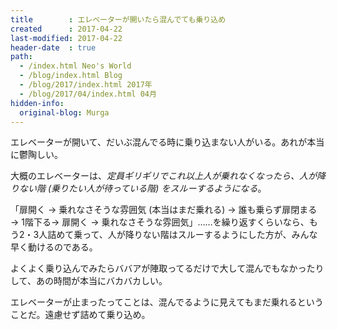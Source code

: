 ```yaml
---
title        : エレベーターが開いたら混んでても乗り込め
created      : 2017-04-22
last-modified: 2017-04-22
header-date  : true
path:
  - /index.html Neo's World
  - /blog/index.html Blog
  - /blog/2017/index.html 2017年
  - /blog/2017/04/index.html 04月
hidden-info:
  original-blog: Murga
---
```


エレベーターが開いて、だいぶ混んでる時に乗り込まない人がいる。あれが本当に鬱陶しい。

大概のエレベーターは、_定員ギリギリでこれ以上人が乗れなくなったら、人が降りない階 (乗りたい人が待っている階) をスルーするようになる_。

「扉開く → 乗れなさそうな雰囲気 (本当はまだ乗れる) → 誰も乗らず扉閉まる → 1階下る→ 扉開く → 乗れなさそうな雰囲気」……を繰り返すくらいなら、もう2・3人詰めて乗って、人が降りない階はスルーするようにした方が、みんな早く動けるのである。

よくよく乗り込んでみたらババアが陣取ってるだけで大して混んでもなかったりして、あの時間が本当にバカバカしい。

エレベーターが止まったってことは、混んでるように見えてもまだ乗れるということだ。遠慮せず詰めて乗り込め。
